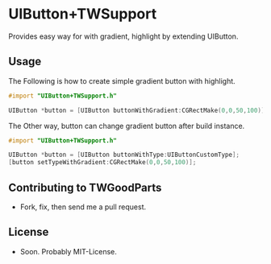 # UIButton+TWSupport

Provides easy way for with gradient, highlight by extending UIButton.

## Usage

The Following is how to create simple gradient button with highlight.

```objective-c
#import "UIButton+TWSupport.h"

UIButton *button = [UIButton buttonWithGradient:CGRectMake(0,0,50,100)];
```

The Other way, button can change gradient button after build instance.

```objective-c
#import "UIButton+TWSupport.h"

UIButton *button = [UIButton buttonWithType:UIButtonCustomType];
[button setTypeWithGradient:CGRectMake(0,0,50,100)];
```

## Contributing to TWGoodParts

- Fork, fix, then send me a pull request.

## License

- Soon. Probably MIT-License.
